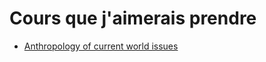 # Cours que j'aimerais prendre

- [Anthropology of current world issues](https://www.edx.org/course/anthropology-of-current-world-issues-4?fbclid=IwAR2YJm6VNCtFiCHfH6-m5F5jPzKxl6CJLmyozNYl_03UAKwr_AuURP1eRzc)
